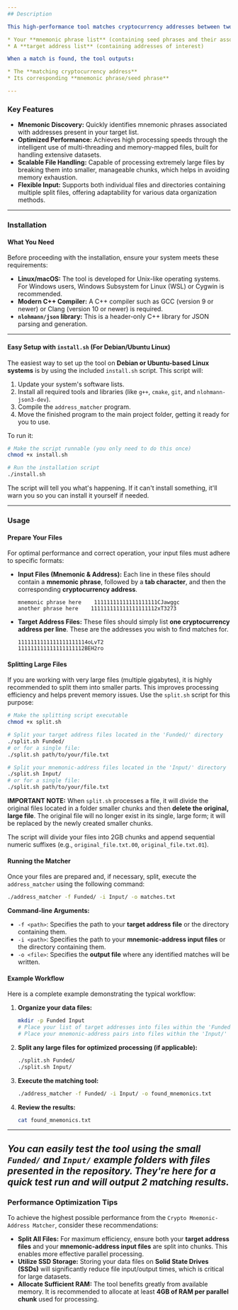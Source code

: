 ```yaml
---
## Description

This high-performance tool matches cryptocurrency addresses between two datasets:

* Your **mnemonic phrase list** (containing seed phrases and their associated addresses)
* A **target address list** (containing addresses of interest)

When a match is found, the tool outputs:

* The **matching cryptocurrency address**
* Its corresponding **mnemonic phrase/seed phrase**

---
```


### Key Features

* **Mnemonic Discovery:** Quickly identifies mnemonic phrases associated with addresses present in your target list.
* **Optimized Performance:** Achieves high processing speeds through the intelligent use of multi-threading and memory-mapped files, built for handling extensive datasets.
* **Scalable File Handling:** Capable of processing extremely large files by breaking them into smaller, manageable chunks, which helps in avoiding memory exhaustion.
* **Flexible Input:** Supports both individual files and directories containing multiple split files, offering adaptability for various data organization methods.

---

### Installation

#### What You Need

Before proceeding with the installation, ensure your system meets these requirements:

* **Linux/macOS:** The tool is developed for Unix-like operating systems. For Windows users, Windows Subsystem for Linux (WSL) or Cygwin is recommended.
* **Modern C++ Compiler:** A C++ compiler such as GCC (version 9 or newer) or Clang (version 10 or newer) is required.
* **`nlohmann/json` library:** This is a header-only C++ library for JSON parsing and generation.


---

#### Easy Setup with `install.sh` (For Debian/Ubuntu Linux)

The easiest way to set up the tool on **Debian or Ubuntu-based Linux systems** is by using the included `install.sh` script. This script will:

1.  Update your system's software lists.
2.  Install all required tools and libraries (like `g++`, `cmake`, `git`, and `nlohmann-json3-dev`).
3.  Compile the `address_matcher` program.
4.  Move the finished program to the main project folder, getting it ready for you to use.

To run it:

```bash
# Make the script runnable (you only need to do this once)
chmod +x install.sh

# Run the installation script
./install.sh
```

The script will tell you what's happening. If it can't install something, it'll warn you so you can install it yourself if needed.

---

### Usage

#### Prepare Your Files

For optimal performance and correct operation, your input files must adhere to specific formats:

* **Input Files (Mnemonic & Address):** Each line in these files should contain a **mnemonic phrase**, followed by a **tab character**, and then the corresponding **cryptocurrency address**.

    ```
    mnemonic phrase here    11111111111111111111CJawggc
    another phrase here    111111111111111111112xT3273
    ```

* **Target Address Files:** These files should simply list **one cryptocurrency address per line**. These are the addresses you wish to find matches for.

    ```
    1111111111111111111114oLvT2
    111111111111111111112BEH2ro
    ```

#### Splitting Large Files

If you are working with very large files (multiple gigabytes), it is highly recommended to split them into smaller parts. This improves processing efficiency and helps prevent memory issues. Use the `split.sh` script for this purpose:

```bash
# Make the splitting script executable
chmod +x split.sh

# Split your target address files located in the 'Funded/' directory
./split.sh Funded/
# or for a single file:
./split.sh path/to/your/file.txt

# Split your mnemonic-address files located in the 'Input/' directory
./split.sh Input/
# or for a single file:
./split.sh path/to/your/file.txt
```

**IMPORTANT NOTE:** When `split.sh` processes a file, it will divide the original files located in a folder smaller chunks and then **delete the original, large file**. The original file will no longer exist in its single, large form; it will be replaced by the newly created smaller chunks.

The script will divide your files into 2GB chunks and append sequential numeric suffixes (e.g., `original_file.txt.00`, `original_file.txt.01`).

#### Running the Matcher

Once your files are prepared and, if necessary, split, execute the `address_matcher` using the following command:

```bash
./address_matcher -f Funded/ -i Input/ -o matches.txt
```

**Command-line Arguments:**

* `-f <path>`: Specifies the path to your **target address file** or the directory containing them.
* `-i <path>`: Specifies the path to your **mnemonic-address input files** or the directory containing them.
* `-o <file>`: Specifies the **output file** where any identified matches will be written.

#### Example Workflow

Here is a complete example demonstrating the typical workflow:

1.  **Organize your data files:**

    ```bash
    mkdir -p Funded Input
    # Place your list of target addresses into files within the 'Funded/' directory (e.g., Funded/addresses.txt)
    # Place your mnemonic-address pairs into files within the 'Input/' directory (e.g., Input/mnemonic_pairs.txt)
    ```

2.  **Split any large files for optimized processing (if applicable):**

    ```bash
    ./split.sh Funded/
    ./split.sh Input/
    ```

3.  **Execute the matching tool:**

    ```bash
    ./address_matcher -f Funded/ -i Input/ -o found_mnemonics.txt
    ```

4.  **Review the results:**

    ```bash
    cat found_mnemonics.txt
    ```

---
*You can easily test the tool using the small `Funded/` and `Input/` example folders with files presented in the repository. They're here for a quick test run and will output 2 matching results.*
---


### Performance Optimization Tips

To achieve the highest possible performance from the `Crypto Mnemonic-Address Matcher`, consider these recommendations:

* **Split All Files:** For maximum efficiency, ensure both your **target address files** and your **mnemonic-address input files** are split into chunks. This enables more effective parallel processing.
* **Utilize SSD Storage:** Storing your data files on **Solid State Drives (SSDs)** will significantly reduce file input/output times, which is critical for large datasets.
* **Allocate Sufficient RAM:** The tool benefits greatly from available memory. It is recommended to allocate at least **4GB of RAM per parallel chunk** used for processing.

